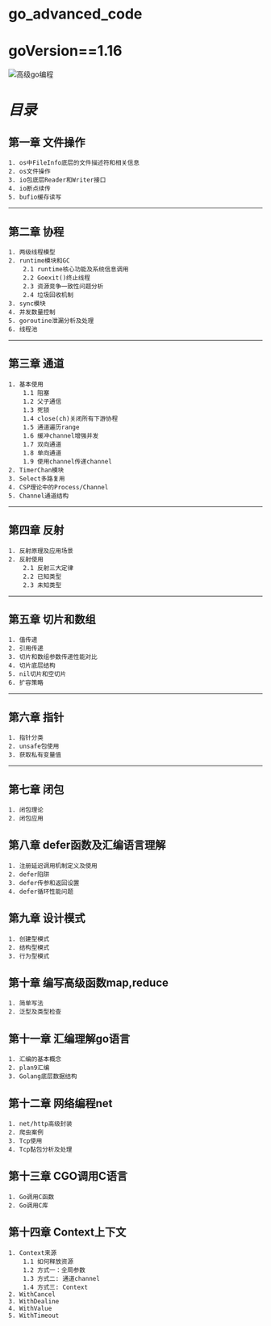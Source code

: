 # go_advanced_code
# goVersion==1.16
![高级go编程](https://gimg2.baidu.com/image_search/src=http%3A%2F%2Ft.ki4.cn%2F2020%2F1%2FvIVv6v.jpg&refer=http%3A%2F%2Ft.ki4.cn&app=2002&size=f9999,10000&q=a80&n=0&g=0n&fmt=jpeg?sec=1621305693&t=1a817e6e6ecf0e1ec1890212636f0c19)
# *目录*
## 第一章 文件操作
    1. os中FileInfo底层的文件描述符和相关信息
    2. os文件操作
    3. io包底层Reader和Writer接口
    4. io断点续传
    5. bufio缓存读写
---
## 第二章 协程
    1. 两级线程模型
    2. runtime模块和GC
        2.1 runtime核心功能及系统信息调用
        2.2 Goexit()终止线程
        2.3 资源竞争一致性问题分析
        2.4 垃圾回收机制
    3. sync模块
    4. 并发数量控制
    5. goroutine泄漏分析及处理
    6. 线程池
---
## 第三章 通道
    1. 基本使用
        1.1 阻塞
        1.2 父子通信
        1.3 死锁
        1.4 close(ch)关闭所有下游协程
        1.5 通道遍历range
        1.6 缓冲channel增强并发
        1.7 双向通道
        1.8 单向通道
        1.9 使用channel传递channel
    2. TimerChan模块
    3. Select多路复用
    4. CSP理论中的Process/Channel
    5. Channel通道结构
---
## 第四章 反射
    1. 反射原理及应用场景
    2. 反射使用
        2.1 反射三大定律
        2.2 已知类型
        2.3 未知类型
---
## 第五章 切片和数组
    1. 值传递
    2. 引用传递
    3. 切片和数组参数传递性能对比
    4. 切片底层结构
    5. nil切片和空切片
    6. 扩容策略
---
## 第六章 指针
    1. 指针分类
    2. unsafe包使用
    3. 获取私有变量值
---
## 第七章 闭包  
    1. 闭包理论
    2. 闭包应用   
## 第八章 defer函数及汇编语言理解
    1. 注册延迟调用机制定义及使用
    2. defer陷阱
    3. defer传参和返回设置
    4. defer循环性能问题
## 第九章 设计模式
    1. 创建型模式
    2. 结构型模式
    3. 行为型模式
## 第十章 编写高级函数map,reduce
    1. 简单写法
    2. 泛型及类型检查
## 第十一章 汇编理解go语言
    1. 汇编的基本概念
    2. plan9汇编
    3. Golang底层数据结构
## 第十二章 网络编程net
    1. net/http高级封装
    2. 爬虫案例
    3. Tcp使用
    4. Tcp黏包分析及处理
## 第十三章 CGO调用C语言
    1. Go调用C函数
    2. Go调用C库
## 第十四章 Context上下文
    1. Context来源
        1.1 如何释放资源
        1.2 方式一：全局参数
        1.3 方式二: 通道channel
        1.4 方式三: Context
    2. WithCancel
    3. WithDealine
    4. WithValue
    5. WithTimeout
